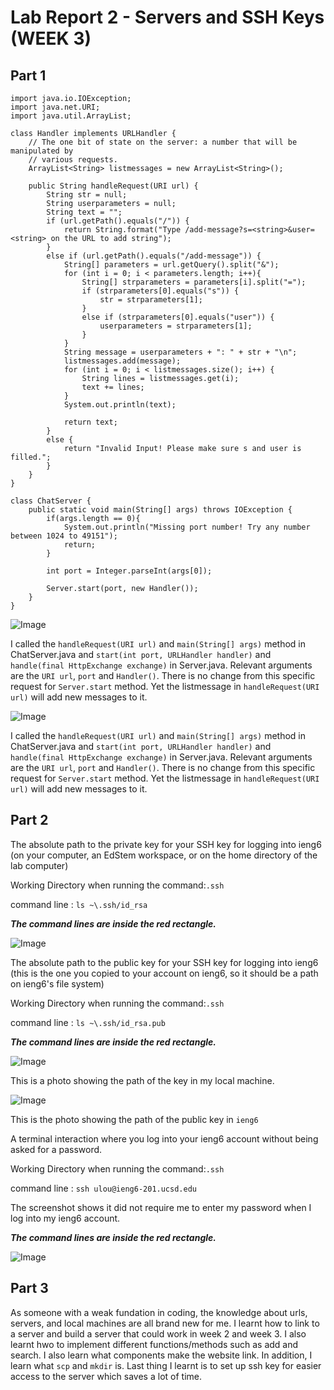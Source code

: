 # Lab Report 2 - Servers and SSH Keys (WEEK 3)

## Part 1
```
import java.io.IOException;
import java.net.URI;
import java.util.ArrayList;

class Handler implements URLHandler {
    // The one bit of state on the server: a number that will be manipulated by
    // various requests.
    ArrayList<String> listmessages = new ArrayList<String>();

    public String handleRequest(URI url) {
        String str = null;
        String userparameters = null;
        String text = "";
        if (url.getPath().equals("/")) {
            return String.format("Type /add-message?s=<string>&user=<string> on the URL to add string");
        } 
        else if (url.getPath().equals("/add-message")) {
            String[] parameters = url.getQuery().split("&");
            for (int i = 0; i < parameters.length; i++){
                String[] strparameters = parameters[i].split("=");
                if (strparameters[0].equals("s")) {
                    str = strparameters[1];
                }
                else if (strparameters[0].equals("user")) {
                    userparameters = strparameters[1];
                }
            }
            String message = userparameters + ": " + str + "\n";
            listmessages.add(message);
            for (int i = 0; i < listmessages.size(); i++) {
                String lines = listmessages.get(i);
                text += lines;
            }
            System.out.println(text);

            return text;
        } 
        else {
            return "Invalid Input! Please make sure s and user is filled.";
        }
    }
}

class ChatServer {
    public static void main(String[] args) throws IOException {
        if(args.length == 0){
            System.out.println("Missing port number! Try any number between 1024 to 49151");
            return;
        }

        int port = Integer.parseInt(args[0]);

        Server.start(port, new Handler());
    }
}
```

![Image](Images/text1.png)

I called the `handleRequest(URI url)` and `main(String[] args)` method in ChatServer.java and `start(int port, URLHandler handler)` and `handle(final HttpExchange exchange)` in Server.java. Relevant arguments are the `URI url`, `port` and `Handler()`. There is no change from this specific request for `Server.start` method. Yet the listmessage in `handleRequest(URI url)` will add new messages to it.

![Image](Images/Text2.png)

I called the `handleRequest(URI url)` and `main(String[] args)` method in ChatServer.java and `start(int port, URLHandler handler)` and `handle(final HttpExchange exchange)` in Server.java. Relevant arguments are the `URI url`, `port` and `Handler()`. There is no change from this specific request for `Server.start` method. Yet the listmessage in `handleRequest(URI url)` will add new messages to it.

## Part 2

The absolute path to the private key for your SSH key for logging into ieng6 (on your computer, an EdStem workspace, or on the home directory of the lab computer)

Working Directory when running the command:`.ssh`

command line : `ls ~\.ssh/id_rsa`

***The command lines are inside the red rectangle.***

![Image](Images/Private.png)

The absolute path to the public key for your SSH key for logging into ieng6 (this is the one you copied to your account on ieng6, so it should be a path on ieng6's file system)

Working Directory when running the command:`.ssh`

command line : `ls ~\.ssh/id_rsa.pub`

***The command lines are inside the red rectangle.***

![Image](Images/Public.png)

This is a photo showing the path of the key in my local machine.

![Image](Images/iengpublic.png)

This is the photo showing the path of the public key in `ieng6`

A terminal interaction where you log into your ieng6 account without being asked for a password.

Working Directory when running the command:`.ssh`

command line : `ssh ulou@ieng6-201.ucsd.edu`

The screenshot shows it did not require me to enter my password when I log into my ieng6 account.

***The command lines are inside the red rectangle.***

![Image](Images/login.png)

## Part 3
As someone with a weak fundation in coding, the knowledge about urls, servers, and local machines are all brand new for me. I learnt how to link to a server and build a server that could work in week 2 and week 3. I also learnt hwo to implement different functions/methods such as add and search. I also learn what components make the website link. In addition, I learn what `scp` and `mkdir` is. Last thing I learnt is to set up ssh key for easier access to the server which saves a lot of time.
